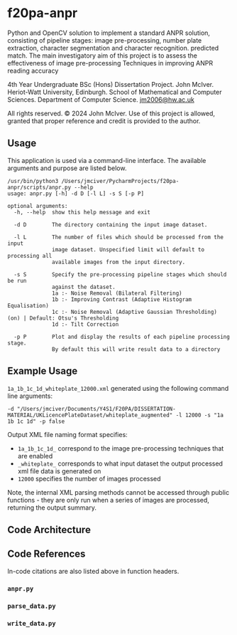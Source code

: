 # f20pa-anpr

Python and OpenCV solution to implement a standard ANPR solution, consisting of pipeline stages: image pre-processing, 
number plate extraction, character segmentation and character recognition.
predicted match. The main investigatory aim of this project is to assess the effectiveness of image
pre-processing Techniques in improving ANPR reading accuracy

4th Year Undergraduate BSc (Hons) Dissertation Project. John McIver. Heriot-Watt University, Edinburgh. School of
Mathematical and Computer Sciences. Department of Computer Science. jm2006@hw.ac.uk

All rights reserved. © 2024 John McIver.
Use of this project is allowed, granted that proper reference and credit is provided to the author.


## Usage

This application is used via a command-line interface. The available arguments and purpose are listed below.

```
/usr/bin/python3 /Users/jmciver/PycharmProjects/f20pa-anpr/scripts/anpr.py --help
usage: anpr.py [-h] -d D [-l L] -s S [-p P]

optional arguments:
  -h, --help  show this help message and exit
  
  -d D        The directory containing the input image dataset.
  
  -l L        The number of files which should be processed from the input
              image dataset. Unspecified limit will default to processing all
              available images from the input directory.
              
  -s S        Specify the pre-processing pipeline stages which should be run
              against the dataset. 
              1a :- Noise Removal (Bilateral Filtering)
              1b :- Improving Contrast (Adaptive Histogram Equalisation) 
              1c :- Noise Removal (Adaptive Gaussian Thresholding) (on) | Default: Otsu's Thresholding
              1d :- Tilt Correction
              
  -p P        Plot and display the results of each pipeline processing stage.
              By default this will write result data to a directory
```

## Example Usage

`1a_1b_1c_1d_whiteplate_12000.xml` generated using the following command line arguments:

```
-d "/Users/jmciver/Documents/Y4S1/F20PA/DISSERTATION-MATERIAL/UKLicencePlateDataset/whiteplate_augmented" -l 12000 -s "1a 1b 1c 1d" -p false
```

Output XML file naming format specifies:
* `1a_1b_1c_1d_` correspond to the image pre-processing techniques that are enabled
* `_whiteplate_` corresponds to what input dataset the output processed xml file data is generated on
* `12000` specifies the number of images processed

Note, the internal XML parsing methods cannot be accessed through public functions - they are only run when a series of 
images are processed, returning the output summary.

## Code Architecture



## Code References
In-code citations are also listed above in function headers.

### `anpr.py`


### `parse_data.py`


### `write_data.py`
